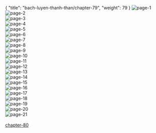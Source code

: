 { "title": "bach-luyen-thanh-than/chapter-79", "weight": 79 }
<img src="bach-luyen-thanh-than_0079_01-c125528cad99d843f7d3e5c9e7ba00d0.webp" alt="page-1" origin="http://1.bp.blogspot.com/-T3f9Rj6YesQ/WG3MerBVulI/AAAAAAAATMY/QTgUSvDeLv8b6E0Dpd7nzBYoqYhB2KxxQCLcB/s1600/2.jpg?imgmax=0"><br/>
<img src="bach-luyen-thanh-than_0079_02-1f6b2e48a9617898e04230191823dd09.webp" alt="page-2" origin="http://1.bp.blogspot.com/-RLGBaLONpLM/WG3MfUsBCdI/AAAAAAAATMk/qe5DCYaaBsMIxnpPOB8v0d1yVDrKRos6QCLcB/s1600/3.jpg?imgmax=0"><br/>
<img src="bach-luyen-thanh-than_0079_03-7e1d21e3aaa10ead430513c51b7bf684.webp" alt="page-3" origin="http://1.bp.blogspot.com/-vbgt0b6z4fM/WG3MgLK50LI/AAAAAAAATMo/d8xjOWHDGfEa8zrsbM9HRDH9bM6FzxvxwCLcB/s1600/4.jpg?imgmax=0"><br/>
<img src="bach-luyen-thanh-than_0079_04-7abd82254ab95c76e17feb0a8c1c2dc8.webp" alt="page-4" origin="http://1.bp.blogspot.com/-19hp1PQp8VM/WG3Mgvo29_I/AAAAAAAATMw/RpAjOXSZPPgCu5bh_HN0EHsEcHVx1wlYQCLcB/s1600/5.jpg?imgmax=0"><br/>
<img src="bach-luyen-thanh-than_0079_05-544f9a5cb580079714d3c2bbe28264ce.webp" alt="page-5" origin="http://1.bp.blogspot.com/-1okG0YzvFGg/WG3Mg1V7m7I/AAAAAAAATM0/y0B_ffyDdh0MkzrVF73Z9kTBAY41xCJTACLcB/s1600/6.jpg?imgmax=0"><br/>
<img src="bach-luyen-thanh-than_0079_06-349ccd41644ecb21d9410f4cf989fa93.webp" alt="page-6" origin="http://1.bp.blogspot.com/-UAYke_rnt2s/WG3MhP_j-jI/AAAAAAAATM4/4SBAhmEmK5QjVOS-PDAGD5ZEIciyX9BPACLcB/s1600/7.jpg?imgmax=0"><br/>
<img src="bach-luyen-thanh-than_0079_07-fb83941c9624feda3fd6514751f57c67.webp" alt="page-7" origin="http://1.bp.blogspot.com/-cNdzvoPcfdA/WG3MhS9p10I/AAAAAAAATM8/tyPgPNQ0VKc1mj-PnCH2-ipDina8TS4tgCLcB/s1600/8.jpg?imgmax=0"><br/>
<img src="bach-luyen-thanh-than_0079_08-69e6600c391dd10bb93118341ce35ff1.webp" alt="page-8" origin="http://1.bp.blogspot.com/-YrP41X6QvLM/WG3MhrHRbxI/AAAAAAAATNA/wbVx_fawlSMJRNgErRAgdgx2OVntvrJ2QCLcB/s1600/9.jpg?imgmax=0"><br/>
<img src="bach-luyen-thanh-than_0079_09-6bbf9e14403d14e44aa29a848f6152c1.webp" alt="page-9" origin="http://1.bp.blogspot.com/-mWPLQ5wW54U/WG3MbilwOcI/AAAAAAAATLw/50NqrL2XoswZ-qZOMg9_yV7czcJAbNCcgCLcB/s1600/10.jpg?imgmax=0"><br/>
<img src="bach-luyen-thanh-than_0079_10-bc30a944644df2f36f7e0377fe7dfde5.webp" alt="page-10" origin="http://1.bp.blogspot.com/-jCryA4toTgQ/WG3MbsYylBI/AAAAAAAATL0/6CBFB0gstSgUosJunfUiDptj3R8FUacsgCLcB/s1600/11.jpg?imgmax=0"><br/>
<img src="bach-luyen-thanh-than_0079_11-9da874b416b521966b4fe6e52ac241ae.webp" alt="page-11" origin="http://1.bp.blogspot.com/-bg5j1rQzXYA/WG3McbHBhJI/AAAAAAAATL4/Alv9LgFPN_Ib8BZiKf_Z4wqYJhbuiU-oQCLcB/s1600/12.jpg?imgmax=0"><br/>
<img src="bach-luyen-thanh-than_0079_12-41924fe8202cb537fec33efe23d422ea.webp" alt="page-12" origin="http://1.bp.blogspot.com/-LmGTsQztdoI/WG3MdSTgj7I/AAAAAAAATMA/i5EB_mmDnRsiXn-OKnxePA7OwO6tbcF6ACLcB/s1600/13.jpg?imgmax=0"><br/>
<img src="bach-luyen-thanh-than_0079_13-11402fc04283b9363845068ab7b32ff2.webp" alt="page-13" origin="http://1.bp.blogspot.com/-ZsURC0TlEM4/WG3McwJa6CI/AAAAAAAATL8/jeiCMh6had0bYOrK4xOlkpBm9w_lreWVgCLcB/s1600/14.jpg?imgmax=0"><br/>
<img src="bach-luyen-thanh-than_0079_14-0371a197684acd42efd6f67f367f5aa8.webp" alt="page-14" origin="http://1.bp.blogspot.com/-5IoUsgAIaSU/WG3Mdj2AX_I/AAAAAAAATME/BJmD1MCqdf4b-MGanlpPjhBaaLohrlGmQCLcB/s1600/15.jpg?imgmax=0"><br/>
<img src="bach-luyen-thanh-than_0079_15-b4bdc760dd95d12be363cd2a4d62e602.webp" alt="page-15" origin="http://1.bp.blogspot.com/-C7TWJE1UeXM/WG3Mdvi-dYI/AAAAAAAATMI/IK2ogg0iIRI1476WQPgicw8DsxKYse4RQCLcB/s1600/16.jpg?imgmax=0"><br/>
<img src="bach-luyen-thanh-than_0079_16-f4f35e2f02c647d760bcd06515125bfd.webp" alt="page-16" origin="http://1.bp.blogspot.com/-IEJrKAcLcKw/WG3MdyF_YyI/AAAAAAAATMM/Yt5XZ3jw5mkdw8nMDj_745ccITQXbvacQCLcB/s1600/17.jpg?imgmax=0"><br/>
<img src="bach-luyen-thanh-than_0079_17-7e0b36af3f6863cfde7f827d8c7ea97c.webp" alt="page-17" origin="http://1.bp.blogspot.com/-jTZpO203E_E/WG3MeXzhz0I/AAAAAAAATMQ/aT2b-lxzvX8Jv2bANFx_o7f7mpUfkqpgQCLcB/s1600/18.jpg?imgmax=0"><br/>
<img src="bach-luyen-thanh-than_0079_18-9c46c44219b0a7f45708d7cffe1b7a94.webp" alt="page-18" origin="http://1.bp.blogspot.com/-OcAWwYpSuww/WG3MeRkoxYI/AAAAAAAATMU/MGoE1gXrIBEikpY4IrPrsnLWF829lRi_wCLcB/s1600/19.jpg?imgmax=0"><br/>
<img src="bach-luyen-thanh-than_0079_19-9c020a1da9173172b5b9cd91db4b30ae.webp" alt="page-19" origin="http://1.bp.blogspot.com/-v4dW6vpkZWw/WG3Me3VPwdI/AAAAAAAATMc/XFzejrp5QQw7yHAuXliJobr_qIGSFcsewCLcB/s1600/20.jpg?imgmax=0"><br/>
<img src="bach-luyen-thanh-than_0079_20-fbf026e96c833c03e701e67f3b1a9c56.webp" alt="page-20" origin="http://1.bp.blogspot.com/-WpNG38uQUm0/WG3MfHjxytI/AAAAAAAATMg/CBGnu_7wbJ4-m_DgQvX5C73aTduwIyGwgCLcB/s1600/21.jpg?imgmax=0"><br/>
<img src="bach-luyen-thanh-than_0079_21-c3d0d585004398dca6e2449be9f29b74.webp" alt="page-21" origin="http://1.bp.blogspot.com/-W3fJQRhqUXU/WG3Mf1NwX3I/AAAAAAAATMs/-J8dHZGIAoQDceXHJgouTYii-dsCUYblwCLcB/s1600/22.jpg?imgmax=0"><br/>
<br/><a class="nextchap" href="/bach-luyen-thanh-than/chapter-80">chapter-80</a>

